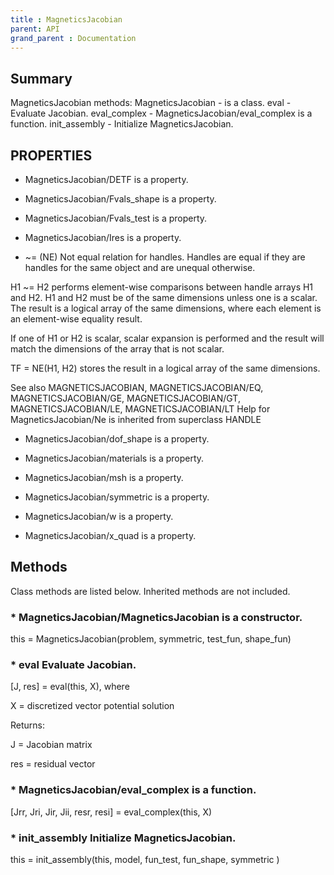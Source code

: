 ```yaml
---
title : MagneticsJacobian
parent: API
grand_parent : Documentation
---
```

## Summary
MagneticsJacobian methods:
MagneticsJacobian - is a class.
eval - Evaluate Jacobian.
eval_complex - MagneticsJacobian/eval_complex is a function.
init_assembly - Initialize MagneticsJacobian.
## PROPERTIES
* MagneticsJacobian/DETF is a property.

* MagneticsJacobian/Fvals_shape is a property.

* MagneticsJacobian/Fvals_test is a property.

* MagneticsJacobian/Ires is a property.

* ~= (NE)   Not equal relation for handles.
Handles are equal if they are handles for the same object and are
unequal otherwise.

H1 ~= H2 performs element-wise comparisons between handle arrays H1
and H2.  H1 and H2 must be of the same dimensions unless one is a
scalar.  The result is a logical array of the same dimensions, where
each element is an element-wise equality result.

If one of H1 or H2 is scalar, scalar expansion is performed and the
result will match the dimensions of the array that is not scalar.

TF = NE(H1, H2) stores the result in a logical array of the same
dimensions.

See also MAGNETICSJACOBIAN, MAGNETICSJACOBIAN/EQ, MAGNETICSJACOBIAN/GE, MAGNETICSJACOBIAN/GT, MAGNETICSJACOBIAN/LE, MAGNETICSJACOBIAN/LT
Help for MagneticsJacobian/Ne is inherited from superclass HANDLE

* MagneticsJacobian/dof_shape is a property.

* MagneticsJacobian/materials is a property.

* MagneticsJacobian/msh is a property.

* MagneticsJacobian/symmetric is a property.

* MagneticsJacobian/w is a property.

* MagneticsJacobian/x_quad is a property.

## Methods
Class methods are listed below. Inherited methods are not included.
### * MagneticsJacobian/MagneticsJacobian is a constructor.
this = MagneticsJacobian(problem, symmetric, test_fun, shape_fun)

### * eval Evaluate Jacobian.

[J, res] = eval(this, X), where

X = discretized vector potential solution

Returns:

J = Jacobian matrix

res = residual vector

### * MagneticsJacobian/eval_complex is a function.
[Jrr, Jri, Jir, Jii, resr, resi] = eval_complex(this, X)

### * init_assembly Initialize MagneticsJacobian.

this = init_assembly(this, model, fun_test, fun_shape, symmetric )

